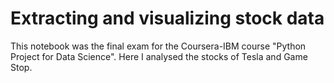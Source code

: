 # Extracting and visualizing stock data
This notebook was the final exam for the Coursera-IBM course "Python Project for Data Science". Here I analysed the stocks of Tesla and Game Stop.
